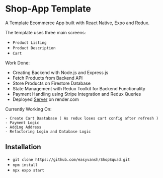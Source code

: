 # Shop-App Template

A Template Ecommerce App built with React Native, Expo and Redux.

The template uses three main screens: 
- `Product Listing`
- `Product Description`
- `Cart`

Work Done:

- Creating Backend with Node.js and Express js
- Fetch Products from Backend API
- Store Products on Firestore Database
- State Management with Redux Toolkit for Backend Functionality
- Payment Handling using Stripe Integration and Redux Queries
- Deployed [Server](https://shop-squad-api.onrender.com) on render.com

Currently Working On:

    - Create Cart Daatabase ( As redux loses cart config after refresh )
    - Payment Logic
    - Adding Address
    - Refactoring Login and Database Logic
    
## Installation


*  `git clone https://github.com/easyvansh/ShopSquad.git`
*  `npm install `
*  `npx expo start`

